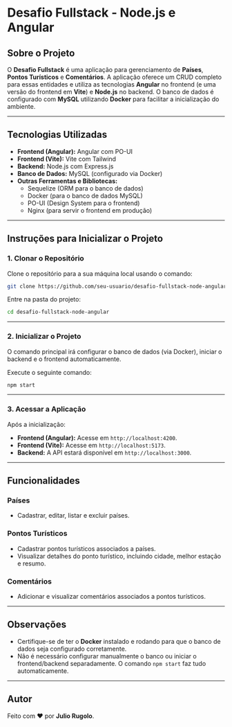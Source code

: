 
# Desafio Fullstack - Node.js e Angular

## Sobre o Projeto

O **Desafio Fullstack** é uma aplicação para gerenciamento de **Países**, **Pontos Turísticos** e **Comentários**. A aplicação oferece um CRUD completo para essas entidades e utiliza as tecnologias **Angular** no frontend (e uma versão do frontend em **Vite**) e **Node.js** no backend. O banco de dados é configurado com **MySQL** utilizando **Docker** para facilitar a inicialização do ambiente.

---

## Tecnologias Utilizadas

- **Frontend (Angular):** Angular com PO-UI
- **Frontend (Vite):** Vite com Tailwind
- **Backend:** Node.js com Express.js
- **Banco de Dados:** MySQL (configurado via Docker)
- **Outras Ferramentas e Bibliotecas:**
  - Sequelize (ORM para o banco de dados)
  - Docker (para o banco de dados MySQL)
  - PO-UI (Design System para o frontend)
  - Nginx (para servir o frontend em produção)

---

## Instruções para Inicializar o Projeto

### 1. Clonar o Repositório

Clone o repositório para a sua máquina local usando o comando:

```bash
git clone https://github.com/seu-usuario/desafio-fullstack-node-angular.git
```

Entre na pasta do projeto:

```bash
cd desafio-fullstack-node-angular
```

---

### 2. Inicializar o Projeto

O comando principal irá configurar o banco de dados (via Docker), iniciar o backend e o frontend automaticamente.

Execute o seguinte comando:

```bash
npm start
```

---

### 3. Acessar a Aplicação

Após a inicialização:

- **Frontend (Angular):** Acesse em `http://localhost:4200`.
- **Frontend (Vite):** Acesse em `http://localhost:5173`.
- **Backend:** A API estará disponível em `http://localhost:3000`.

---

## Funcionalidades

### Países
- Cadastrar, editar, listar e excluir países.

### Pontos Turísticos
- Cadastrar pontos turísticos associados a países.
- Visualizar detalhes do ponto turístico, incluindo cidade, melhor estação e resumo.

### Comentários
- Adicionar e visualizar comentários associados a pontos turísticos.

---

## Observações

- Certifique-se de ter o **Docker** instalado e rodando para que o banco de dados seja configurado corretamente.
- Não é necessário configurar manualmente o banco ou iniciar o frontend/backend separadamente. O comando `npm start` faz tudo automaticamente.

---

## Autor
Feito com ❤️ por **Julio Rugolo**.
